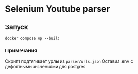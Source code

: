 # Selenium Youtube parser

## Запуск
```
docker compose up --build
```

### Примечания
Скрипт подтягивает урлы из ```parser/urls.json```
Оставил .env с дефолтными значениями для postgres
